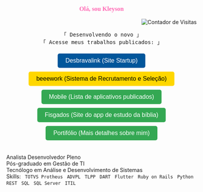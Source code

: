 <link href="https://fonts.googleapis.com/css2?family=Dancing+Script:wght@700&display=swap" rel="stylesheet">
<link rel="stylesheet" href="https://cdnjs.cloudflare.com/ajax/libs/font-awesome/6.0.0-beta3/css/all.min.css">
<div align="center">
  <h3 style="color:#FF69B4; font-family:Cursive;">Olá, sou Kleyson</h3>
  <p align="right">
    <img src="https://komarev.com/ghpvc/?username=kleysongomes&color=000000&style=flat-square" alt="Contador de Visitas" />
  </p>
</div>
<p align="center"> 
  <samp>
    「 Desenvolvendo o novo 」
    <br>
    「 Acesse meus trabalhos publicados: 」
    <br><br>
    <a href="https://desbravalink.com.br/" style="text-decoration: none; target="_blank"">
      <button style="padding: 10px 20px; margin: 5px; font-size: 16px; background-color: #02569B; color: white; border: none; border-radius: 5px;">
        <i class="fas fa-globe"></i> Desbravalink (Site Startup)
      </button>
    </a>
  </br>
    <a href="https://beeework-frontend-desbravalinks-projects.vercel.app/" style="text-decoration: none; target="_blank"">
      <button style="padding: 10px 20px; margin: 5px; font-size: 16px; background-color: #FFD700; color: black; border: none; border-radius: 5px;">
        <i class="fas fa-briefcase"></i> beeework (Sistema de Recrutamento e Seleção)
      </button>
    </a>
    </br>
    <a href="https://play.google.com/store/apps/dev?id=5387164277767526968" style="text-decoration: none; target="_blank"">
      <button style="padding: 10px 20px; margin: 5px; font-size: 16px; background-color: #34A853; color: white; border: none; border-radius: 5px;">
        <i class="fab fa-google-play"></i> Mobile (Lista de aplicativos publicados)
      </button>
    </a>
    </br>
    <a href="https://fisgados.desbravalink.com.br/)" style="text-decoration: none; target="_blank"">
      <button style="padding: 10px 20px; margin: 5px; font-size: 16px; background-color: #34A853; color: white; border: none; border-radius: 5px;">
        <i class="fab fa-google-play"></i> Fisgados (Site do app de estudo da bíblia)
      </button>
    </a>
    </br>
    <a href="https://kleysongomes.vercel.app/" style="text-decoration: none; target="_blank"">
      <button style="padding: 10px 20px; margin: 5px; font-size: 16px; background-color: #34A853; color: white; border: none; border-radius: 5px;">
        <i class="fab fa-google-play"></i> Portifólio (Mais detalhes sobre mim)
      </button>
    </a>
  </samp>
</p>
<br> 
<div align="left">
  Analista Desenvolvedor Pleno <br>
  Pós-graduado em Gestão de TI <br>
  Tecnólogo em Análise e Desenvolvimento de Sistemas <br>
  Skills: 
  <code><i class="fas fa-project-diagram"></i> TOTVS Protheus</code>
  <code><i class="fas fa-database"></i> ADVPL</code> 
  <code><i class="fas fa-database"></i> TLPP</code> 
  <code><i class="fas fa-code"></i> DART</code> 
  <code><i class="fab fa-flutter"></i> Flutter</code> 
  <code><i class="fas fa-project-diagram"></i> Ruby on Rails</code>
  <code><i class="fab fa-python"></i> Python</code> 
  <code><i class="fas fa-link"></i> REST</code> 
  <code><i class="fas fa-database"></i> SQL</code> 
  <code><i class="fas fa-server"></i> SQL Server</code> 
  <code><i class="fas fa-cogs"></i> ITIL</code> 
</div>




